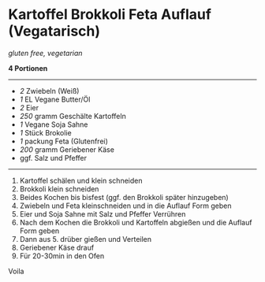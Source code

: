 # Kartoffel Brokkoli Feta Auflauf (Vegatarisch)


*gluten free, vegetarian*

**4 Portionen**

---

- *2* Zwiebeln (Weiß)
- *1* EL Vegane Butter/Öl
- *2* Eier
- *250* gramm Geschälte Kartoffeln
- *1* Vegane Soja Sahne
- *1* Stück Brokolie
- *1* packung Feta (Glutenfrei)
- *200* gramm Geriebener Käse
- ggf. Salz und Pfeffer
---

1. Kartoffel schälen und klein schneiden
2. Brokkoli klein schneiden
3. Beides Kochen bis bisfest (ggf. den Brokkoli später hinzugeben)
4. Zwiebeln und Feta kleinschneiden und in die Auflauf Form geben
5. Eier und Soja Sahne mit Salz und Pfeffer Verrühren
6. Nach dem Kochen die Brokkoli und Kartoffeln abgießen und die Auflauf Form geben
7. Dann aus 5. drüber gießen und Verteilen
8. Geriebener Käse drauf
9. Für 20-30min in den Ofen 

Voila
